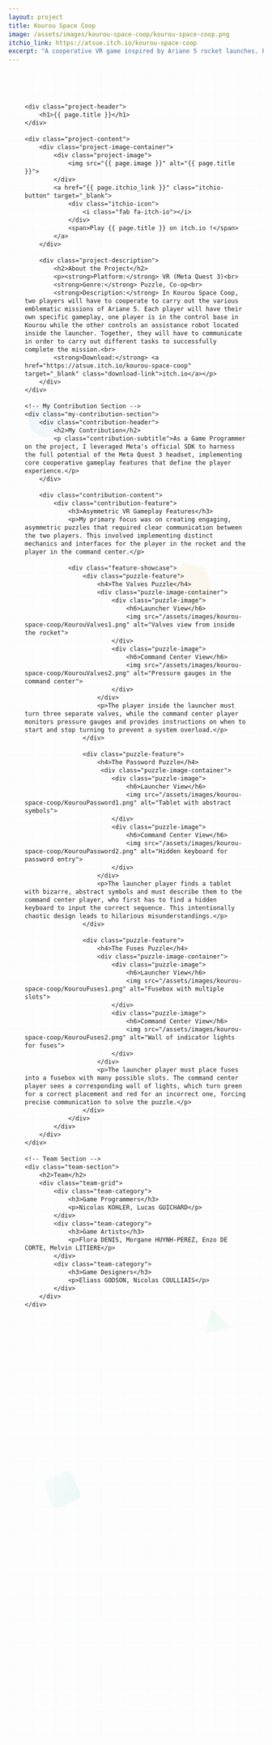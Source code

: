 ```yaml
---
layout: project
title: Kourou Space Coop
image: /assets/images/kourou-space-coop/kourou-space-coop.png
itchio_link: https://atsue.itch.io/kourou-space-coop
excerpt: "A cooperative VR game inspired by Ariane 5 rocket launches. Play Kourou Space Coop on itch.io !"
---
```


<div class="project-container">
    <!-- Animated background elements -->
    <div class="project-bg-patterns">
        <div class="floating-elements">
            <div class="float-element float-1"></div>
            <div class="float-element float-2"></div>
            <div class="float-element float-3"></div>
            <div class="float-element float-4"></div>
        </div>
        <div class="geometric-pattern"></div>
        <div class="particle-field"></div>
    </div>

    <div class="project-header">
        <h1>{{ page.title }}</h1>
    </div>
    
    <div class="project-content">
        <div class="project-image-container">
            <div class="project-image">
                <img src="{{ page.image }}" alt="{{ page.title }}">
            </div>
            <a href="{{ page.itchio_link }}" class="itchio-button" target="_blank">
                <div class="itchio-icon">
                    <i class="fab fa-itch-io"></i>
                </div>
                <span>Play {{ page.title }} on itch.io !</span>
            </a>
        </div>
        
        <div class="project-description">
            <h2>About the Project</h2>
            <p><strong>Platform:</strong> VR (Meta Quest 3)<br>
            <strong>Genre:</strong> Puzzle, Co-op<br>
            <strong>Description:</strong> In Kourou Space Coop, two players will have to cooperate to carry out the various emblematic missions of Ariane 5. Each player will have their own specific gameplay, one player is in the control base in Kourou while the other controls an assistance robot located inside the launcher. Together, they will have to communicate in order to carry out different tasks to successfully complete the mission.<br>
            <strong>Download:</strong> <a href="https://atsue.itch.io/kourou-space-coop" target="_blank" class="download-link">itch.io</a></p>
        </div>
    </div>

    <!-- My Contribution Section -->
    <div class="my-contribution-section">
        <div class="contribution-header">
            <h2>My Contribution</h2>
            <p class="contribution-subtitle">As a Game Programmer on the project, I leveraged Meta's official SDK to harness the full potential of the Meta Quest 3 headset, implementing core cooperative gameplay features that define the player experience.</p>
        </div>
        
        <div class="contribution-content">
            <div class="contribution-feature">
                <h3>Asymmetric VR Gameplay Features</h3>
                <p>My primary focus was on creating engaging, asymmetric puzzles that required clear communication between the two players. This involved implementing distinct mechanics and interfaces for the player in the rocket and the player in the command center.</p>
                
                <div class="feature-showcase">
                    <div class="puzzle-feature">
                        <h4>The Valves Puzzle</h4>
                        <div class="puzzle-image-container">
                            <div class="puzzle-image">
                                <h6>Launcher View</h6>
                                <img src="/assets/images/kourou-space-coop/KourouValves1.png" alt="Valves view from inside the rocket">
                            </div>
                            <div class="puzzle-image">
                                <h6>Command Center View</h6>
                                <img src="/assets/images/kourou-space-coop/KourouValves2.png" alt="Pressure gauges in the command center">
                            </div>
                        </div>
                        <p>The player inside the launcher must turn three separate valves, while the command center player monitors pressure gauges and provides instructions on when to start and stop turning to prevent a system overload.</p>
                    </div>
                    
                    <div class="puzzle-feature">
                        <h4>The Password Puzzle</h4>
                         <div class="puzzle-image-container">
                            <div class="puzzle-image">
                                <h6>Launcher View</h6>
                                <img src="/assets/images/kourou-space-coop/KourouPassword1.png" alt="Tablet with abstract symbols">
                            </div>
                            <div class="puzzle-image">
                                <h6>Command Center View</h6>
                                <img src="/assets/images/kourou-space-coop/KourouPassword2.png" alt="Hidden keyboard for password entry">
                            </div>
                        </div>
                        <p>The launcher player finds a tablet with bizarre, abstract symbols and must describe them to the command center player, who first has to find a hidden keyboard to input the correct sequence. This intentionally chaotic design leads to hilarious misunderstandings.</p>
                    </div>
                    
                    <div class="puzzle-feature">
                        <h4>The Fuses Puzzle</h4>
                        <div class="puzzle-image-container">
                            <div class="puzzle-image">
                                <h6>Launcher View</h6>
                                <img src="/assets/images/kourou-space-coop/KourouFuses1.png" alt="Fusebox with multiple slots">
                            </div>
                            <div class="puzzle-image">
                                <h6>Command Center View</h6>
                                <img src="/assets/images/kourou-space-coop/KourouFuses2.png" alt="Wall of indicator lights for fuses">
                            </div>
                        </div>
                        <p>The launcher player must place fuses into a fusebox with many possible slots. The command center player sees a corresponding wall of lights, which turn green for a correct placement and red for an incorrect one, forcing precise communication to solve the puzzle.</p>
                    </div>
                </div>
            </div>
        </div>
    </div>

    <!-- Team Section -->
    <div class="team-section">
        <h2>Team</h2>
        <div class="team-grid">
            <div class="team-category">
                <h3>Game Programmers</h3>
                <p>Nicolas KOHLER, Lucas GUICHARD</p>
            </div>
            <div class="team-category">
                <h3>Game Artists</h3>
                <p>Flora DENIS, Morgane HUYNH-PEREZ, Enzo DE CORTE, Melvin LITIERE</p>
            </div>
            <div class="team-category">
                <h3>Game Designers</h3>
                <p>Eliass GODSON, Nicolas COULLIAIS</p>
            </div>
        </div>
    </div>
</div>

<style>
    /* Project Page - Completely Redesigned */
    .project-container {
        max-width: 1200px;
        margin: 0 auto;
        padding: 3rem 2rem;
        position: relative;
        min-height: 80vh;
        overflow: hidden;
    }

    /* Animated Background Patterns */
    .project-bg-patterns {
        position: absolute;
        top: 0;
        left: 0;
        right: 0;
        bottom: 0;
        z-index: 1;
        pointer-events: none;
    }

    /* Floating Elements */
    .floating-elements {
        position: absolute;
        width: 100%;
        height: 100%;
        overflow: hidden;
    }

    .float-element {
        position: absolute;
        opacity: 0.08;
        animation: float-project 25s ease-in-out infinite;
    }

    .float-1 {
        width: 70px;
        height: 70px;
        background: linear-gradient(45deg, #3498db, rgba(52, 152, 219, 0.3));
        border-radius: 50%;
        top: 20%;
        left: 8%;
        animation-delay: 0s;
    }

    .float-2 {
        width: 50px;
        height: 50px;
        background: linear-gradient(45deg, #2ecc71, rgba(46, 204, 113, 0.3));
        clip-path: polygon(50% 0%, 0% 100%, 100% 100%);
        top: 75%;
        right: 12%;
        animation-delay: -6s;
    }

    .float-3 {
        width: 90px;
        height: 90px;
        background: linear-gradient(45deg, #f39c12, rgba(243, 156, 18, 0.3));
        clip-path: polygon(25% 0%, 75% 0%, 100% 50%, 75% 100%, 25% 100%, 0% 50%);
        top: 30%;
        right: 20%;
        animation-delay: -12s;
    }

    .float-4 {
        width: 60px;
        height: 60px;
        background: linear-gradient(45deg, #1abc9c, rgba(26, 188, 156, 0.3));
        border-radius: 10px;
        top: 85%;
        left: 15%;
        animation-delay: -18s;
    }

    /* Geometric Pattern */
    .geometric-pattern {
        position: absolute;
        width: 100%;
        height: 100%;
        background-image: 
            linear-gradient(rgba(52, 152, 219, 0.03) 1px, transparent 1px),
            linear-gradient(90deg, rgba(52, 152, 219, 0.03) 1px, transparent 1px);
        background-size: 45px 45px;
        animation: pattern-move-project 35s linear infinite;
    }

    /* Particle Field */
    .particle-field {
        position: absolute;
        width: 100%;
        height: 100%;
        background-image: 
            radial-gradient(circle at 25% 25%, rgba(52, 152, 219, 0.08) 1px, transparent 1px),
            radial-gradient(circle at 75% 75%, rgba(46, 204, 113, 0.08) 1px, transparent 1px);
        background-size: 90px 90px, 130px 130px;
        animation: particle-drift-project 28s ease-in-out infinite;
    }

    /* Project Header */
    .project-header {
        display: flex;
        justify-content: center;
        align-items: center;
        margin-bottom: 3rem;
        position: relative;
        z-index: 2;
        text-align: center;
    }

    .project-header h1 {
        font-size: 3.5rem;
        background: linear-gradient(45deg, var(--text-color), #3498db, var(--text-color));
        background-size: 200% 200%;
        -webkit-background-clip: text;
        -webkit-text-fill-color: transparent;
        background-clip: text;
        animation: text-shimmer-project 4s ease-in-out infinite;
        text-shadow: 0 0 30px rgba(52, 152, 219, 0.3);
    }

    /* Itch.io Button */
    .itchio-button {
        display: flex;
        align-items: center;
        gap: 0.75rem;
        background: rgba(250, 92, 92, 0.9);
        backdrop-filter: blur(15px);
        color: white;
        padding: 1rem 1.5rem;
        border-radius: 15px;
        text-decoration: none;
        font-weight: 700;
        transition: all 0.3s ease;
        border: 1px solid rgba(255, 255, 255, 0.2);
        box-shadow: 
            0 8px 25px rgba(250, 92, 92, 0.3),
            inset 0 1px 0 rgba(255, 255, 255, 0.2);
        position: relative;
        overflow: hidden;
        margin-top: 2.5rem;
    }

    .itchio-button::before {
        content: '';
        position: absolute;
        top: 0;
        left: -100%;
        width: 100%;
        height: 100%;
        background: linear-gradient(90deg, transparent, rgba(255, 255, 255, 0.3), transparent);
        transition: left 0.6s;
    }

    .itchio-button:hover::before {
        left: 100%;
    }

    .itchio-button:hover {
        transform: translateY(-5px) scale(1.02);
        box-shadow: 
            0 15px 40px rgba(250, 92, 92, 0.4),
            0 0 30px rgba(250, 92, 92, 0.3);
    }

    .itchio-icon {
        display: flex;
        align-items: center;
        justify-content: center;
        transition: transform 0.3s ease;
        flex-shrink: 0;
    }

    .itchio-button:hover .itchio-icon {
        transform: rotate(360deg) scale(1.1);
    }

    .itchio-icon i {
        font-size: 24px;
    }

    /* Project Content */
    .project-content {
        display: grid;
        grid-template-columns: 1fr 1fr;
        gap: 3rem;
        position: relative;
        z-index: 2;
    }

    /* Project Image */
    .project-image-container {
        position: relative;
        display: flex;
        flex-direction: column;
        align-items: center;
    }

    .project-image {
        background: rgba(255, 255, 255, 0.1);
        backdrop-filter: blur(15px);
        padding: 1.5rem;
        border-radius: 20px;
        border: 1px solid rgba(255, 255, 255, 0.2);
        box-shadow: 
            0 20px 40px rgba(0, 0, 0, 0.1),
            inset 0 1px 0 rgba(255, 255, 255, 0.2);
        position: relative;
        overflow: hidden;
    }

    .project-image::before {
        content: '';
        position: absolute;
        top: 0;
        left: 0;
        right: 0;
        height: 3px;
        background: linear-gradient(90deg, #3498db, #2ecc71, #f39c12, #1abc9c, #3498db);
        background-size: 200% 100%;
        animation: rainbow-flow-project 4s linear infinite;
    }

    .project-image img {
        width: 100%;
        height: auto;
        border-radius: 15px;
        transition: transform 0.3s ease;
    }

    .project-image:hover img {
        transform: scale(1.02);
    }

    /* Project Description */
    .project-description {
        background: rgba(255, 255, 255, 0.1);
        backdrop-filter: blur(20px);
        padding: 2.5rem;
        border-radius: 20px;
        border: 1px solid rgba(255, 255, 255, 0.2);
        box-shadow: 
            0 20px 40px rgba(0, 0, 0, 0.1),
            inset 0 1px 0 rgba(255, 255, 255, 0.2);
        position: relative;
        overflow: hidden;
        line-height: 1.7;
    }

    .project-description::before {
        content: '';
        position: absolute;
        top: 0;
        left: 0;
        right: 0;
        height: 3px;
        background: linear-gradient(90deg, #3498db, #2ecc71, #f39c12, #1abc9c, #3498db);
        background-size: 200% 100%;
        animation: rainbow-flow-project 4s linear infinite;
    }

    .project-description h2 {
        margin: 2rem 0 1.5rem;
        color: var(--text-color);
        font-size: 1.8rem;
        position: relative;
    }

    .project-description h2:first-child {
        margin-top: 0;
    }

    .project-description p {
        color: var(--text-secondary);
        margin-bottom: 1.5rem;
    }

    .download-link {
        color: #3498db;
        text-decoration: none;
        font-weight: 600;
        transition: all 0.3s ease;
        position: relative;
    }

    .download-link::after {
        content: '';
        position: absolute;
        bottom: -2px;
        left: 0;
        width: 0;
        height: 2px;
        background: linear-gradient(90deg, #3498db, #2980b9);
        transition: width 0.3s ease;
    }

    .download-link:hover::after {
        width: 100%;
    }

    .download-link:hover {
        color: #2980b9;
        text-shadow: 0 0 10px rgba(52, 152, 219, 0.3);
    }

    /* Rainbow itch.io text styling */
    .download-link {
        background: linear-gradient(90deg, #e74c3c, #f39c12, #f1c40f, #2ecc71, #3498db, #9b59b6, #e74c3c);
        background-size: 200% auto;
        background-clip: text;
        -webkit-background-clip: text;
        -webkit-text-fill-color: transparent;
        animation: rainbow-flow-project 3s linear infinite;
        font-weight: 600;
    }

    .download-link:hover {
        text-decoration: underline;
        text-shadow: none;
    }

    .project-description ul {
        margin: 1.5rem 0;
        padding-left: 1.5rem;
        color: var(--text-secondary);
    }

    .project-description li {
        margin-bottom: 0.75rem;
        position: relative;
    }

    .project-description li::before {
        content: '▸';
        color: #3498db;
        font-weight: bold;
        position: absolute;
        left: -1.2rem;
        animation: list-pulse 2s ease-in-out infinite;
    }

    .project-description ul ul {
        margin: 0.75rem 0;
    }

    /* Animations */
    @keyframes float-project {
        0%, 100% { transform: translateY(0px) rotate(0deg); }
        25% { transform: translateY(-20px) rotate(90deg); }
        50% { transform: translateY(-10px) rotate(180deg); }
        75% { transform: translateY(-30px) rotate(270deg); }
    }

    @keyframes pattern-move-project {
        0% { transform: translate(0, 0); }
        100% { transform: translate(45px, 45px); }
    }

    @keyframes particle-drift-project {
        0%, 100% { transform: translate(0, 0); }
        50% { transform: translate(-20px, -20px); }
    }

    @keyframes text-shimmer-project {
        0%, 100% { background-position: 0% 50%; }
        50% { background-position: 100% 50%; }
    }

    @keyframes rainbow-flow-project {
        0% { background-position: 0% 0%; }
        100% { background-position: 200% 0%; }
    }

    @keyframes list-pulse {
        0%, 100% { opacity: 0.7; }
        50% { opacity: 1; }
    }

    /* Responsive Design */
    @media (max-width: 768px) {
        .project-content {
            grid-template-columns: 1fr;
            gap: 2rem;
        }

        .project-header {
            flex-direction: column;
            gap: 1.5rem;
            text-align: center;
        }

        .project-header h1 {
            font-size: 2.5rem;
        }

        .float-element {
            display: none;
        }

        .project-description {
            padding: 2rem;
        }
    }

    /* My Contribution Section Styling */
    .my-contribution-section {
        margin-top: 4rem;
        padding-top: 3rem;
        border-top: 2px solid rgba(255, 255, 255, 0.1);
        position: relative;
        z-index: 2;
    }

    .contribution-header {
        text-align: center;
        margin-bottom: 3rem;
    }

    .contribution-header h2 {
        font-size: 2.5rem;
        background: linear-gradient(45deg, var(--text-color), #3498db, var(--text-color));
        background-size: 200% 200%;
        -webkit-background-clip: text;
        -webkit-text-fill-color: transparent;
        background-clip: text;
        animation: text-shimmer-project 4s ease-in-out infinite;
        text-shadow: 0 0 30px rgba(52, 152, 219, 0.3);
        margin-bottom: 1rem;
    }

    .contribution-subtitle {
        font-size: 1.2rem;
        color: var(--text-secondary);
        max-width: 800px;
        margin: 0 auto;
        line-height: 1.6;
    }

    .contribution-content {
        max-width: 1000px;
        margin: 0 auto;
    }

    .contribution-feature {
        background: rgba(255, 255, 255, 0.05);
        backdrop-filter: blur(20px);
        padding: 2.5rem;
        border-radius: 20px;
        border: 1px solid rgba(255, 255, 255, 0.2);
        box-shadow: 
            0 20px 40px rgba(0, 0, 0, 0.1),
            inset 0 1px 0 rgba(255, 255, 255, 0.2);
        position: relative;
        overflow: hidden;
    }

    .contribution-feature::before {
        content: '';
        position: absolute;
        top: 0;
        left: 0;
        right: 0;
        height: 3px;
        background: linear-gradient(90deg, #3498db, #2ecc71, #f39c12, #1abc9c, #3498db);
        background-size: 200% 100%;
        animation: rainbow-flow-project 4s linear infinite;
    }

    .contribution-feature h3 {
        font-size: 2rem;
        color: var(--text-color);
        margin-bottom: 1.5rem;
        position: relative;
    }

    .contribution-feature p {
        color: var(--text-secondary);
        margin-bottom: 2rem;
        line-height: 1.7;
        font-size: 1.1rem;
    }

    .feature-showcase {
        margin: 3rem 0;
    }

    .puzzle-feature {
        margin-bottom: 3rem;
        padding: 1.5rem;
        background: rgba(255, 255, 255, 0.03);
        border-radius: 12px;
        border: 1px solid rgba(255, 255, 255, 0.05);
    }
    
    .puzzle-feature:last-child {
        margin-bottom: 0;
    }

    .puzzle-feature h4 {
        color: var(--text-color);
        font-size: 1.5rem;
        margin-bottom: 1.5rem;
    }
    
    .puzzle-feature p {
        font-size: 1rem;
        margin-top: 1.5rem;
    }

    .puzzle-image-container {
        display: grid;
        grid-template-columns: 1fr 1fr;
        gap: 1.5rem;
    }
    
    .puzzle-image {
        background: rgba(255, 255, 255, 0.1);
        backdrop-filter: blur(15px);
        padding: 1rem;
        border-radius: 12px;
        border: 1px solid rgba(255, 255, 255, 0.2);
        text-align: center;
    }
    
    .puzzle-image h6 {
        font-size: 0.9rem;
        color: var(--text-secondary);
        text-transform: uppercase;
        letter-spacing: 1px;
        margin-bottom: 0.75rem;
    }

    .puzzle-image img {
        max-width: 100%;
        height: auto;
        border-radius: 8px;
        transition: transform 0.3s ease;
    }

    .puzzle-image:hover img {
        transform: scale(1.02);
    }
    
    /* Team Section Styling */
    .team-section {
        margin-top: 4rem;
        padding-top: 3rem;
        border-top: 2px solid rgba(255, 255, 255, 0.1);
        position: relative;
        z-index: 2;
    }

    .team-section h2 {
        font-size: 2.5rem;
        background: linear-gradient(45deg, var(--text-color), #3498db, var(--text-color));
        background-size: 200% 200%;
        -webkit-background-clip: text;
        -webkit-text-fill-color: transparent;
        background-clip: text;
        animation: text-shimmer-project 4s ease-in-out infinite;
        text-shadow: 0 0 30px rgba(52, 152, 219, 0.3);
        margin-bottom: 2rem;
        text-align: center;
    }

    .team-grid {
        display: grid;
        grid-template-columns: repeat(3, 1fr);
        gap: 2rem;
        max-width: 1200px;
        margin: 0 auto;
    }

    .team-category {
        background: rgba(255, 255, 255, 0.05);
        backdrop-filter: blur(15px);
        padding: 1.5rem;
        border-radius: 15px;
        border: 1px solid rgba(255, 255, 255, 0.1);
        text-align: center;
        transition: transform 0.3s ease, box-shadow 0.3s ease;
    }

    .team-category:hover {
        transform: translateY(-3px);
        box-shadow: 0 8px 25px rgba(0, 0, 0, 0.15);
    }

    .team-category h3 {
        color: var(--text-color);
        font-size: 1.1rem;
        margin-bottom: 0.75rem;
        font-weight: 600;
    }

    .team-category p {
        color: var(--text-secondary);
        line-height: 1.5;
        font-size: 0.95rem;
    }

    /* Responsive Design for new sections */
    @media (max-width: 1024px) {
        .team-grid {
            grid-template-columns: repeat(2, 1fr);
            gap: 1.5rem;
        }
    }

    @media (max-width: 768px) {
        .my-contribution-section, .team-section {
            margin-top: 3rem;
            padding-top: 2rem;
        }

        .contribution-header h2, .team-section h2 {
            font-size: 2rem;
        }

        .contribution-subtitle {
            font-size: 1.1rem;
        }

        .contribution-feature {
            padding: 2rem;
        }

        .contribution-feature h3 {
            font-size: 1.8rem;
        }
        
        .puzzle-image-container {
            grid-template-columns: 1fr;
        }

        .team-grid {
            grid-template-columns: 1fr;
            gap: 1rem;
        }

        .team-category {
            padding: 1rem;
        }
    }
</style> 